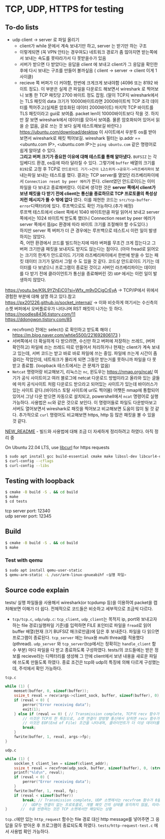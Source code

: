 # TCP, UDP, HTTPS for testing

## To-do lists
- udp client -> server 로 파일 올리기
    - client가 while 문에서 계속 보내기만 하고, server 는 받기만 하는 구조
    - 이렇게되면 (꼭 VPN 안타는 경우여도) 네트워크 경로가 좀 많아지면 받는쪽에서 보내는 속도를 못따라가서 다 못받을수가 있음
    - 서버가 받으면 다 받았다는 응답을 client 에 보내고 client가 그 응답을 확인한 후에 다시 보내는 구조를 만들어 볼까싶음 ( client -> server -> client 이게 1사이클)
    - recieve 쪽 버퍼가 더 커야함, 한번에 크게크게 보내야함 (4096 또는 8192 바이트 정도). 이 부분은 실제 큰 파일을 다운로드 해보면서 wireshark 로 찍어보니 보통 한 TCP 패킷당 2700 바이트 정도 잡힘. (말이 TCP지 wireshark에서는 TLS 패킷의 data 크기가 10000바이트라면 2000바이트씩 TCP 조각 데이터를 찍어주고(실제론 암호화된 데이터 2000바이트) 마지막 TCP 바이트를 TLS 패킷이라고 gui로 보여줌. packet len이 10000바이트보다 작을 것. 하지만 잘 보면 wireshark에서 데이터를 모아서 보여줌. 물론 암호화되어 있어서 읽을 순 없음, 글로 쓰는 것 보다 실제 테스트해보길 바란다.) https://ubuntu.com/download/desktop 이 사이트에서 우분투 os를 받아보면서 wireshark로 패킷 찍어보길. wireshark 필터는 ip.addr == <ubuntu.com IP>, <ubuntu.com IP>는 `ping ubuntu.com` 같은 명령어로 쉽게 알아낼 수 있다. \
    **그리고 버퍼 크기가 중요한 이유에 대해 테스트를 통해 알아냈다.** `BUFSIZ` 는 각 임베디드 환경, os등에 따라 달라질 수 있다. 그렇기에 `buffer` 배열의 크기를 `8192`로 고정 후 TCP로 `안드로이드 기기->간이 L2스위치->공유기->라즈베리파이` 보내는파일 보내는 테스트를 했다. 결과는 TCP server를 열었던 라즈베리파이에서 `Connection reset by peer 에러`가 뜬다. client였던 안드로이드는 이미 파일을 다 보내고 종료해버렸다. 이로써 생각한 것은 **server 쪽에서 client가 보낸 패킷을 다 받기 전에 client는 통신을 종료하므로 TCP 프로토콜의 특성상 저런 메시지가 뜰 수 밖에 없다** 였다. 이를 재현한 코드는 `src/tcp-buffer-error`디렉터리에 있다. 루프백으로도 확인 가능하다.(추가 예정)\
    루프백 테스트에서 client 쪽에서 1040 바이트만큼 파일 읽어서 보내고 server 쪽에서는 1024 바이트씩 받도록 했더니 Connection reset by peer 에러가 server 쪽에서 뜸(pc 환경에 따라 바이트 크기를 조절해야 할 수도있다.)\
    하지만 server 쪽 버퍼가 더 큰 경우에는 루프백으로 테스트시 이런 일이 발생하지는 않았다.\
    즉, 어떤 환경에서 코드를 빌드하는지에 따라 버퍼를 무조건 크게 잡는다고 그 버퍼 크기만큼 패킷을 보내지도 받지도 않는다는 점이다. (아마 fread로 읽어오는 크기의 한계가 안드로이드 기기와 라즈베리파이에서 한번에 받을 수 있는 패킷 데이터 크기가 달라서 그럴 수 도 있을 것 같다. 코드상 안드로이드 기기는 데이터를 다 보냈으니 프로그램이 종료된 것이고 서버인 라즈베리파이는 데이터를 다 받기 전에 클라이언트가 통신을 종료해버린 것) `UDP` 에서는 이런 일이 발생하지 않았다.

https://youtu.be/K9L9YZhEjC0?si=Wfx_m9vDCigCrEyA -> TCP/IP에서 위에서 경험한 부분에 대해 설명 하고 있다.참고
https://px201226.github.io/socket_internal/  -> 이와 비슷하게 여기서는 수신측의 소켓 버퍼에서 오버플로우가 나타나며 RST 패킷이 나가는 듯 하다.
https://noodles8436.tistory.com/11  
https://ddongwon.tistory.com/85

- recvfrom() 전에는 select() 로 확인하고 받도록 해야 ( https://m.blog.naver.com/whtie5500/221692806173 )
- 서버쪽에서 더 확실하게 다 받으려면, 수신만 하고 버퍼에 저장하는 쓰레드, (버퍼 확인하고) 파일에 쓰는 쓰레드 따로 만들어서 처리하거나 현재는 client가 계속 보내고 있는데, 서버 코드는 받고 바로 바로 파일에 쓰는 중임. 파일에 쓰는게 시간이 좀 걸리는 작업인데, 네트워크가 몰리게 되면 그동안 받는거를 못하니까 파일을 다 못 받고 종료함. (loopback 테스트에서는 큰 문제가 없음)
- `Netcat` 명령어랑 비교해보기, 리눅스는 `nc`, 윈도우는 https://nmap.org/ncat/ 여기가 공식 사이트이고 여러 블로그에 netcat 다운로드 방법이라고 올라와 있는 글들에 마치 공식사이트 처럼 다운로드 받으라고 되어있는 사이트가 있는데 바이러스가 있는 사이트 같다.(바이러스 토탈 사이트에 url도 찍어봄) 어쨋든 nmap에 통합되어 있어서 그냥 다운 받으면 자동으로 설치되고, powershell에서 `ncat` 명령어로 실행 가능하다. 사용법은 `nc`와 같은 것으로 보인다. 이 명령어들로 파일도 다운받아보고 서버도 열어보면서 wireshark로 패킷을 찍어보고 비교해보면 도움이 많이 될 것 같다. 추가적으로 `curl` 명령어도 비교해보면 https, http 등 많은 패킷을 볼 수 있을 것 같다.

[NEW_README](NEW_README.md) - 빌드와 사용법에 대해 조금 더 자세하게 정리하려고 하였다. 아직 정리 중

On Ubuntu 22.04 LTS, use [libcurl](https://curl.se/libcurl/) for https requests
```bash
$ sudo apt install gcc build-essential cmake make libssl-dev libcurl4-openssl-dev gcc-arm-linux-gnueabihf
$ curl-config --cflags
$ curl-config --libs
```

## Testing with loopback

```bash
$ cmake -B build -S . && cd build
$ make
$ cd tests
```
tcp server port: 12340\
udp server port: 12345

## Build

```bash
$ cmake -B build -S . && cd build
$ make
```

### Test with qemu
```bash
$ sudo apt install qemu-user-static
$ qemu-arm-static -L /usr/arm-linux-gnueabihf <실행 파일>
```

## Source code explain
tests/ 실행 파일들을 사용해서 wireshark(or tcpdump 등)을 이용하여 packet을 캡처해보면 이해가 더 쉽다.
전체적으로 코드들은 비슷하고 세부적으로 조금씩 다르다.

- `tcp/tcp.c`, `udp/udp.c`: `tcp_client`, `udp_client`는 목적지 ip, port와 보내고자 하는 file 경로(실행파일 기준)를 입력하면 FILE 포인터로 파일을 `fread`로 읽어 buffer 배열(현재 크기 BUFSIZ 매크로만큼)에 담은 후 보내준다. 파일을 다 읽으면 프로그램이 종료된다. `tcp_server` 에는 linux용 multi thread를 적용했다(pthread). `udp_server` 와 `tcp_server`(tcp에서는 정확히는 `handle_client` 함수 부분) 마다 파일을 다 받고 종료하도록 구성하였다. tests/의 코드들에는 받은 정보를 recieve라는 디렉터리를 생성해 그 안에 client에서 보낸 내용을 새로운 파일에 쓰도록 만들도록 하였다. 종료 조건은 tcp와 udp의 특징에 의해 다르게 구성했는데, 주석에서 확인 가능하다.

`tcp.c`
```c
while (1) {
    memset(buffer, 0, sizeof(buffer));
    ssize_t reval = recv(args->client_sock, buffer, sizeof(buffer), 0);
    if (reval < 0) {
        perror("Error receiving data");
        exit(1);
    } else if (reval == 0) { // Transmission complete, TCP의 recv 함수가 0을 반환하는 경우는 일반적으로 송신자가 연결을 닫은 경우입니다.
        // 이것은 TCP의 한 특징으로, 소켓 연결이 양방향 통신에서 닫히면 recv 함수가 0을 반환합니다.
        // 이것은 EOF(End of File) 조건을 나타내며, 클라이언트가 더 이상 데이터를 전송하지 않고 연결을 종료했음을 의미합니다.
        break;
    }
    fwrite(buffer, 1, reval, args->fp);
}

```
`udp.c`
```c
while (1) {
    socklen_t client_len = sizeof(client_addr);
    ssize_t reval = recvfrom(udp_sock, buffer, sizeof(buffer), 0, (struct sockaddr *)&client_addr, &client_len);
    printf("%ld\n", reval);
    if (reval < 0) {
        perror("Error receiving data");
    }
    fwrite(buffer, 1, reval, fp);
    if (reval < sizeof(buffer))
        break; // Transmission complete, UDP 소켓에서는 recvfrom 함수가 0을 반환하는 경우는 없다.
        //  UDP는 연결이 없는 프로토콜로, 개별 패킷 간의 상태를 유지하지 않음, 따라서 recvfrom 함수는 항상 적어도 하나의 바이트를 수신하거나, 에러가 발생할 때 -1을 반환
}      //  0을 반환하는 것은 TCP 소켓에서만 해당되는 상황
```
`tcp.c`에만 있는 `http_request` 함수는 file 경로 대신 http message를 넣어주면 그 응답을 모두 받아온 후 프로그램이 종료되도록 하였다. `tests/http-request-test.c` 에서 사용법 확인 가능하다.
